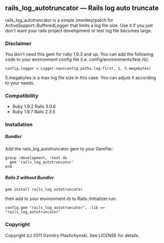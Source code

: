 rails_log_autotruncator — Rails log auto truncate
--------------------
rails_log_autotruncator is a simple (monkey)patch for ActiveSupport::BufferedLogger that limits a log file size. Use it if you just don't want your rails project development or test log file becomes large.


### Disclaimer
You don't need this gem for ruby 1.9.3 and up. You can add the following code to your environment config file (i.e. config/environments/test.rb):

    config.logger = Logger.new(config.paths.log.first, 1, 5.megabytes)

5.megabytes is a max log file size in this case. You can adjust it according to your needs.


### Compatibility

* Ruby 1.9.2 Rails 3.0.6
* Ruby 1.8.7 Rails 2.3.5


### Installation
##### Bundler
Add the rails_log_autotruncator gem to your Gemfile:

    group :development, :test do
      gem 'rails_log_autotruncator'
    end


##### Rails 2 without Bundler

    gem install rails_log_autotruncator

then add to your environment.rb to Rails::Initializer.run:

    config.gem "rails_log_autotruncator", :lib => "rails_log_autotruncator"


### Copyright

Copyright (c) 2011 Dzmitry Plashchynski. See LICENSE for details.
